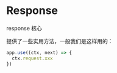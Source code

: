 # Response

response 核心

提供了一些实用方法，一般我们是这样用的：

```js
app.use((ctx, next) => {
  ctx.request.xxx
})
```